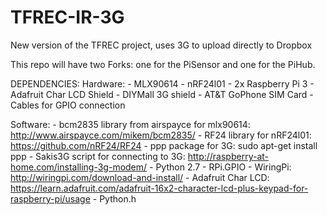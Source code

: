 # TFREC-IR-3G
New version of the TFREC project, uses 3G to upload directly to Dropbox

This repo will have two Forks: one for the PiSensor and one for the PiHub.

DEPENDENCIES:
  Hardware:
    - MLX90614
    - nRF24l01
    - 2x Raspberry Pi 3
    - Adafruit Char LCD Shield
    - DIYMall 3G shield
    - AT&T GoPhone SIM Card
    - Cables for GPIO connection
  
  Software:
    - bcm2835 library from airspayce for mlx90614: http://www.airspayce.com/mikem/bcm2835/
    - RF24 library for nRF24l01: https://github.com/nRF24/RF24
    - ppp package for 3G: sudo apt-get install ppp
    - Sakis3G script for connecting to 3G: http://raspberry-at-home.com/installing-3g-modem/
    - Python 2.7
    - RPi.GPIO
    - WiringPi: http://wiringpi.com/download-and-install/
    - Adafruit Char LCD: https://learn.adafruit.com/adafruit-16x2-character-lcd-plus-keypad-for-raspberry-pi/usage
    - Python.h
    
    
